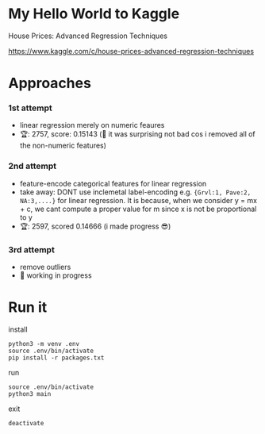 # My Hello World to Kaggle
House Prices: Advanced Regression Techniques

https://www.kaggle.com/c/house-prices-advanced-regression-techniques

# Approaches
### 1st attempt
  - linear regression merely on numeric feaures
  - 🏆: 2757, score: 0.15143 (🤔 it was surprising not bad cos i removed all of the non-numeric features)

### 2nd attempt
  - feature-encode categorical features for linear regression
  - take away: DONT use inclemetal label-encoding e.g. `{Grvl:1, Pave:2, NA:3,....}` for linear regression. It is because, when we consider y = mx + c, we cant compute a proper value for m since x is not be proportional to y
  - 🏆: 2597, scored 0.14666 (i made progress 😎)

### 3rd attempt
  - remove outliers
  - 🚧 working in progress

# Run it

install

```
python3 -m venv .env
source .env/bin/activate
pip install -r packages.txt
```

run

```
source .env/bin/activate
python3 main
```

exit

`deactivate`
